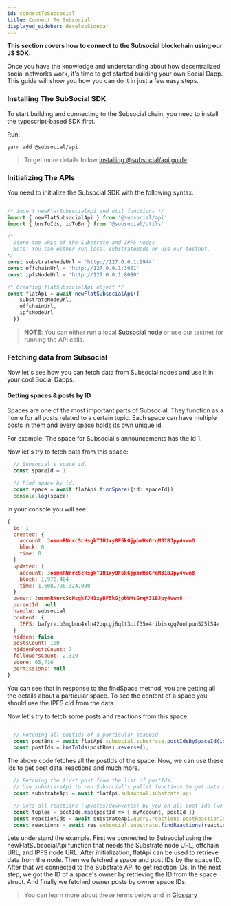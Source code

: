 ```yaml
---
id: connectToSubsocial
title: Connect To Subsocial
displayed_sidebar: developSidebar
---
```

**This section covers how to connect to the Subsocial blockchain using our JS SDK.**

Once you have the knowledge and understanding about how decentralized social networks work, it's time to get started building your own Social Dapp. This guide will show you how you can do it in just a few easy steps.

### Installing The SubSocial SDK

To start building and connecting to the Subsocial chain, you need to install the typescript-based SDK first.

Run:
```
yarn add @subsocial/api
```

> To get more details follow [installing @subsocial/api guide](../overview/installation)

### Initializing The APIs

You need to initialize the Subsocial SDK with the following syntax:

```typescript

/* import newFlatSubsocialApi and util functions */
import { newFlatSubsocialApi } from '@subsocial/api'
import { bnsToIds, idToBn } from '@subsocial/utils'

/* 
  Store the URLs of the Substrate and IPFS nodes 
  Note: You can either run local substrateNode or use our testnet.
*/
const substrateNodeUrl = 'http://127.0.0.1:9944'
const offchainUrl = 'http://127.0.0.1:3001'
const ipfsNodeUrl = 'http://127.0.0.1:8080'

/* Creating flatSubsocialApi object */
const flatApi = await newFlatSubsocialApi({
    substrateNodeUrl,
    offchainUrl, 
    ipfsNodeUrl 
  })

```

> **NOTE**: You can either run a local [Subsocial node](https://github.com/dappforce/subsocial-node) or use our testnet for running the API calls.

### Fetching data from Subsocial

Now let's see how you can fetch data from Subsocial nodes and use it in your cool Social Dapps.

#### Getting spaces & posts by ID

Spaces are one of the most important parts of Subsocial. They function as a home for all posts related to a certain topic. Each space can have multiple posts in them and every space holds its own unique id.  

For example: The space for Subsocial's announcements has the id 1.

Now let's try to fetch data from this space:

```typescript
  // Subsocial's space id.
  const spaceId = 1 

  // Find space by id.
  const space = await flatApi.findSpace({id: spaceId})
  console.log(space)
```

In your console you will see:

```javascript
{
  id: 1
  created: {
    account: 3osmnRNnrcScHsgkTJH1xyBF5kGjpbWHsGrqM31BJpy4vwn8
    block: 0
    time: 0
  }
  updated: {
    account: 3osmnRNnrcScHsgkTJH1xyBF5kGjpbWHsGrqM31BJpy4vwn8
    block: 1,976,464
    time: 1,608,780,324,000
  }
  owner: 3osmnRNnrcScHsgkTJH1xyBF5kGjpbWHsGrqM31BJpy4vwn8
  parentId: null
  handle: subsocial
  content: {
    IPFS: bafyreib3mgbou4xln42qqcgj6qlt3cif35x4ribisxgq7unhpun525l54e
  }
  hidden: false
  postsCount: 100
  hiddenPostsCount: 7
  followersCount: 2,319
  score: 65,716
  permissions: null
}
```

You can see that in response to the findSpace method, you are getting all the details about a particular space. To see the content of a space you should use the IPFS cid from the data.

Now let's try to fetch some posts and reactions from this space.

```typescript

  // Fetching all postIds of a particular spaceId.
  const postBns = await flatApi.subsocial.substrate.postIdsBySpaceId(idToBn(spaceId))
  const postIds = bnsToIds(postBns).reverse();

```

The above code fetches all the postIds of the space. Now, we can use these Ids to get post data, reactions and much more.

```typescript
  // Fetching the first post from the list of postIds.
  // Use substrateApi to run Subsocial's pallet functions to get data about posts and content on the chain.
  const substrateApi = await flatApi.subsocial.substrate.api

  // Gets all reactions (upvotes/downvotes) by you on all post ids [we are using multi request from blockchain]
  const tuples = postIds.map(postId => [ myAccount, postId ])
  const reactionIds = await substrateApi.query.reactions.postReactionIdByAccount.multi(tuples)
  const reactions = await res.subsocial.substrate.findReactions(reactionIds as ReactionId[])

```

Lets understand the example. First we connected to Subsocial using the newFlatSubsocialApi function that
needs the Substrate node URL, offchain URL, and IPFS node URL. After initialization, flatApi can be
used to retrieve data from the node. Then we fetched a space and post IDs by the space ID. After that we
connected to the Substrate API to get reaction IDs. In the next step, we got the ID of a space's owner by
retrieving the ID from the space struct. And finally we fetched owner posts by owner space IDs. 

> You can learn more about these terms below and in [Glossary](/docs/glossary/overview)
